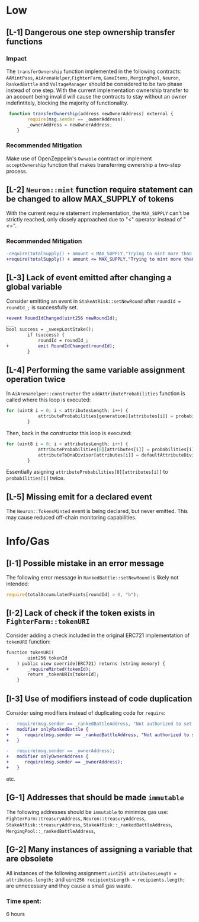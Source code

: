 
# Low

## [L-1] Dangerous one step ownership transfer functions

### Impact

The `transferOwnership` function implemented in the following contracts: `AAMintPass`, `AiArenaHelper`,`FighterFarm`, `GameItems`, `MergingPool`, `Neuron`, `RankedBattle` and `VoltageManager` should be considered to be two phase instead of one step. With the current implementation ownership transfer to an account being invalid will cause the contracts to stay without an owner indefintitely, blocking the majority of functionality.

```javascript
 function transferOwnership(address newOwnerAddress) external {
        require(msg.sender == _ownerAddress);
        _ownerAddress = newOwnerAddress;
    }
```
### Recommended Mitigation
Make use of OpenZeppelin's `Ownable` contract or implement `acceptOwnership` function that makes transferring ownership a two-step process.

## [L-2] `Neuron::mint` function require statement can be changed to allow MAX_SUPPLY of tokens
With the current require statement implementation, the `MAX_SUPPLY` can't be strictly reached, only closely approached due to "<" operator instead of "<=".

### Recommended Mitigation
```diff
-require(totalSupply() + amount < MAX_SUPPLY,"Trying to mint more than the max supply");
+require(totalSupply() + amount <= MAX_SUPPLY,"Trying to mint more than the max supply");
```
## [L-3] Lack of event emitted after changing a global variable

Consider emitting an event in `StakeAtRisk::setNewRound` after `roundId = roundId_;` is successfully set.

```diff
+event RoundIdChanged(uint256 newRoundId);
___
bool success = _sweepLostStake();
        if (success) {
            roundId = roundId_;
+           emit RoundIdChanged(roundId);
        }
```

## [L-4] Performing the same variable assignment operation twice

In `AiArenaHelper::constructor` the `addAttributeProbabilities` function is called where this loop is executed:

```javascript
for (uint8 i = 0; i < attributesLength; i++) {
            attributeProbabilities[generation][attributes[i]] = probabilities[i];
        }
```

Then, back in the constructor this loop is executed:

```javascript
for (uint8 i = 0; i < attributesLength; i++) {
            attributeProbabilities[0][attributes[i]] = probabilities[i];
            attributeToDnaDivisor[attributes[i]] = defaultAttributeDivisor[i];
        }
```

Essentially asigning `attributeProbabilities[0][attributes[i]]` to `probabilities[i]` twice.

## [L-5] Missing emit for a declared event
The `Neuron::TokensMinted` event is being declared, but never emitted. This may cause reduced off-chain monitoring capabilities.

# Info/Gas

## [I-1] Possible mistake in an error message

The following error message in `RankedBattle::setNewRound` is likely not intended:

```javascript
require(totalAccumulatedPoints[roundId] > 0, "b");
```

## [I-2] Lack of check if the token exists in `FighterFarm::tokenURI`

Consider adding a check included in the original ERC721 implementation of `tokenURI` function:

```diff
function tokenURI(
        uint256 tokenId
    ) public view override(ERC721) returns (string memory) {
+       _requireMinted(tokenId);
        return _tokenURIs[tokenId];
    }
```


## [I-3] Use of modifiers instead of code duplication

Consider using modifiers instead of duplicating code for `require`:

```diff
-   require(msg.sender == _rankedBattleAddress, "Not authorized to set new round");
+   modifier onlyRankedBattle {
+      require(msg.sender == _rankedBattleAddress, "Not authorized to set new round");
+   }
```

```diff
-   require(msg.sender == _ownerAddress);
+   modifier onlyOwnerAddress {
+      require(msg.sender == _ownerAddress);
+   }
```

etc.

## [G-1] Addresses that should be made `immutable`

The following addresses should be `immutable` to minimize gas use:
`FighterFarm::treasuryAddress`,
`Neuron::treasuryAddress`,
`StakeAtRisk::treasuryAddress`,
`StakeAtRisk::_rankedBattleAddress`,
`MergingPool::_rankedBattleAddress`,


## [G-2] Many instances of assigning a variable that are obsolete

All instances of the following assignment:`uint256 attributesLength = attributes.length;` and `uint256 recipientsLength = recipients.length;` are unnecessary and they cause a small gas waste.


### Time spent:
6 hours
